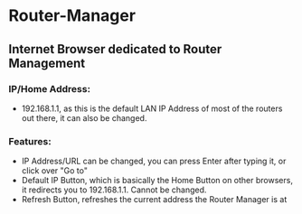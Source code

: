 # Router-Manager

## Internet Browser dedicated to Router Management

### IP/Home Address:
* 192.168.1.1, as this is the default LAN IP Address of most of the routers out there, it can also be changed.

### Features:
* IP Address/URL can be changed, you can press Enter after typing it, or click over "Go to"
* Default IP Button, which is basically the Home Button on other browsers, it redirects you to 192.168.1.1. Cannot be changed.
* Refresh Button, refreshes the current address the Router Manager is at
